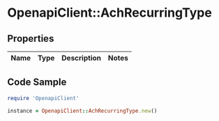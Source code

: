 # OpenapiClient::AchRecurringType

## Properties

Name | Type | Description | Notes
------------ | ------------- | ------------- | -------------

## Code Sample

```ruby
require 'OpenapiClient'

instance = OpenapiClient::AchRecurringType.new()
```


